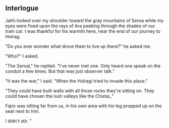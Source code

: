 <!--

- Jathi is in the train
-

- Jathi arrives to support the journey
- Fajro gives commands, shows he's in control now
- Jathi expresses that he's excited for the task, that Melna had appointed him herself
- They see the space rail and the accompanying clay buildings where their homes will be for the near future
- "Why did you lie to me?"
- "Did you really meet Kipnu yesterday?"
- "Some fabrications are for the greater good"
- "That's not for you to decide"
- "Isn't it?"
-->

## Interlogue

Jathi looked over my shoulder toward the gray mountains of Seroa while my eyes were fixed upon the rays of Ara peeking through the shades of our train car. I was thankful for his warmth here, near the end of our journey to Holrag.

"Do you ever wonder what drove them to live up there?" he asked me.

"Who?" I asked.

"The Seroai," he replied. "I've never met one. Only heard one speak on the conduit a few times. But that was just observer talk."

"It was the war," I said. "When the Holragi tried to invade this place."

"They could have built walls with all those rocks they're sitting on. They could have chosen the lush valleys like the Chistai,."

Fajro was sitting far from us, in his own area with his leg propped up on the seat next to him.

I didn't stir. "

